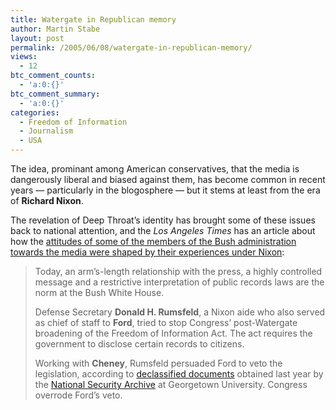 ```yaml
---
title: Watergate in Republican memory
author: Martin Stabe
layout: post
permalink: /2005/06/08/watergate-in-republican-memory/
views:
  - 12
btc_comment_counts:
  - 'a:0:{}'
btc_comment_summary:
  - 'a:0:{}'
categories:
  - Freedom of Information
  - Journalism
  - USA
---
```

The idea, prominant among American conservatives, that the media is dangerously liberal and biased against them, has become common in recent years &mdash; particularly in the blogosphere &mdash; but it stems at least from the era of **Richard Nixon**.

The revelation of Deep Throat&rsquo;s identity has brought some of these issues back to national attention, and the *Los Angeles Times* has an article about how the [attitudes of some of the members of the Bush administration towards the media were shaped by their experiences under Nixon][1]:

> Today, an arm&#8217;s-length relationship with the press, a highly controlled message and a restrictive interpretation of public records laws are the norm at the Bush White House.
> 
> Defense Secretary **Donald H. Rumsfeld**, a Nixon aide who also served as chief of staff to **Ford**, tried to stop Congress&rsquo; post-Watergate broadening of the Freedom of Information Act. The act requires the government to disclose certain records to citizens.
> 
> Working with **Cheney**, Rumsfeld persuaded Ford to veto the legislation, according to [declassified documents][2] obtained last year by the [National Security Archive][3] at Georgetown University. Congress overrode Ford&rsquo;s veto.

 [1]: http://www.latimes.com/news/nationworld/nation/la-na-watergate7jun07,0,2462018.story?coll=la-home-headlines
 [2]: http://www.gwu.edu/~nsarchiv/NSAEBB/NSAEBB142/index.htm
 [3]: http://www.gwu.edu/~nsarchiv/